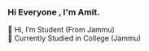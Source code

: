 ### Hi  Everyone  , I'm Amit. 

👋 Hi, I’m Student (From Jammu)<br>
🏫 Currently Studied in College (Jammu) 




<!--
**Unknown4089863/Unknown4089863** is a ✨ _special_ ✨ repository because its `README.md` (this file) appears on your GitHub profile.

Here are some ideas to get you started:

- 🔭 I’m currently working on ...

- 👯 I’m looking to collaborate on ...
- 🤔 I’m looking for help with ...
- 💬 Ask me about ...
- 📫 How to reach me: ...
- 😄 Pronouns: ...
- ⚡ Fun fact: ...
-->
